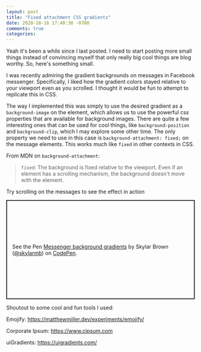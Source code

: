 ```yaml
---
layout: post
title: "Fixed attachment CSS gradients"
date: 2020-10-16 17:40:30 -0700
comments: true
categories: 
---
```


Yeah it's been a while since I last posted. I need to start posting more small things instead of convincing myself that only really big cool things are blog worthy. So, here's something small.

I was recently admiring the gradient backgrounds on messages in Facebook messenger. Specifically, I liked how the gradient colors stayed relative to your viewport even as you scrolled. I thought it would be fun to attempt to replicate this in CSS.

The way I implemented this was simply to use the desired gradient as a `background-image` on the element, which allows us to use the powerful css properties that are available for background images. There are quite a few interesting ones that can be used for cool things, like `background-position` and `background-clip`, which I may explore some other time. The only property we need to use in this case is `background-attachment: fixed;` on the message elements. This works much like `fixed` in other contexts in CSS. 

From MDN on `background-attachment`:

> `fixed`: The background is fixed relative to the viewport. Even if an element has a scrolling mechanism, the background doesn't move with the element.

Try scrolling on the messages to see the effect in action

<p class="codepen" data-height="700" data-theme-id="dark" data-default-tab="css,result" data-user="skylarmb" data-slug-hash="WNxwzoR" style="height: 265px; box-sizing: border-box; display: flex; align-items: center; justify-content: center; border: 2px solid; margin: 1em 0; padding: 1em;" data-pen-title="Messenger background gradients">
  <span>See the Pen <a href="https://codepen.io/skylarmb/pen/WNxwzoR">
  Messenger background gradients</a> by Skylar Brown (<a href="https://codepen.io/skylarmb">@skylarmb</a>)
  on <a href="https://codepen.io">CodePen</a>.</span>
</p>
<script async src="https://static.codepen.io/assets/embed/ei.js"></script>

Shoutout to some cool and fun tools I used:

Emojify: https://matthewmiller.dev/experiments/emojify/

Corporate Ipsum: https://www.cipsum.com

uiGradients: https://uigradients.com/
